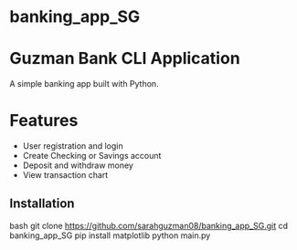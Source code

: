 # banking_app_SG
# Guzman Bank CLI Application

A simple banking app built with Python.

# Features

- User registration and login
- Create Checking or Savings account
- Deposit and withdraw money
- View transaction chart

##  Installation

bash
git clone https://github.com/sarahguzman08/banking_app_SG.git
cd banking_app_SG
pip install matplotlib
python main.py
